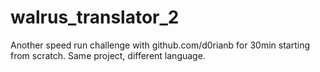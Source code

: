 # walrus_translator_2

Another speed run challenge with github.com/d0rianb for 30min starting from scratch.
Same project, different language. 
